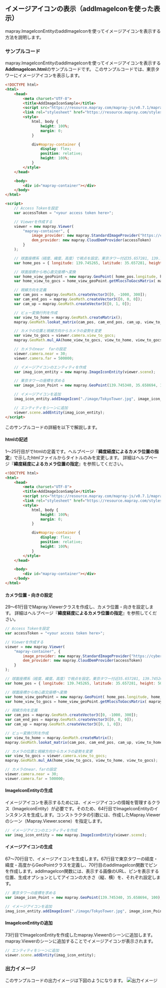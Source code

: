 ## イメージアイコンの表示（addImageIconを使った表示）

mapray.ImageIconEntityのaddImageIconを使ってイメージアイコンを表示する方法を説明します。

### サンプルコード
mapray.ImageIconEntityのaddImageIconを使ってイメージアイコンを表示する**AddImageIcon.html**のサンプルコードです。
このサンプルコードでは、東京タワーにイメージアイコンを表示します。

```HTML
<!DOCTYPE html>
<html>
    <head>
        <meta charset="UTF-8">
        <title>AddImageIconSample</title>
        <script src="https://resource.mapray.com/mapray-js/v0.7.1/mapray.js"></script>
        <link rel="stylesheet" href="https://resource.mapray.com/styles/v1/mapray.css">
        <style>
            html, body {
                height: 100%;
                margin: 0;
            }

            div#mapray-container {
                display: flex;
                position: relative;
                height: 100%;
            }
        </style>
    </head>

    <body>
        <div id="mapray-container"></div>
    </body>
</html>

<script>
    // Access Tokenを設定
    var accessToken = "<your access token here>";

    // Viewerを作成する
    viewer = new mapray.Viewer(
        "mapray-container", {
            image_provider: new mapray.StandardImageProvider("https://cyberjapandata.gsi.go.jp/xyz/seamlessphoto/", ".jpg", 256, 2, 18),
            dem_provider: new mapray.CloudDemProvider(accessToken)
        }
    );

    // 球面座標系（経度、緯度、高度）で視点を設定。東京タワー付近35.657281, 139.745265
    var home_pos = { longitude: 139.745265, latitude: 35.657281, height: 50 };

    // 球面座標から地心直交座標へ変換
    var home_view_geoPoint = new mapray.GeoPoint( home_pos.longitude, home_pos.latitude, home_pos.height );
    var home_view_to_gocs = home_view_geoPoint.getMlocsToGocsMatrix( mapray.GeoMath.createMatrix() );

    // 視線方向を定義
    var cam_pos = mapray.GeoMath.createVector3([0, -1000, 300]);
    var cam_end_pos = mapray.GeoMath.createVector3([0, 0, 0]);
    var cam_up = mapray.GeoMath.createVector3([0, 1, 0]);

    // ビュー変換行列を作成
    var view_to_home = mapray.GeoMath.createMatrix();
    mapray.GeoMath.lookat_matrix(cam_pos, cam_end_pos, cam_up, view_to_home);

    // カメラの位置と視線方向からカメラの姿勢を変更
    var view_to_gocs = viewer.camera.view_to_gocs;
    mapray.GeoMath.mul_AA(home_view_to_gocs, view_to_home, view_to_gocs);

    // カメラのnear  farの設定
    viewer.camera.near = 30;
    viewer.camera.far = 500000;

    // イメージアイコンのエンティティを作成
    var imag_icon_entity = new mapray.ImageIconEntity(viewer.scene);

    // 東京タワーの座標を求める
    var image_icon_Point = new mapray.GeoPoint(139.745340, 35.658694, 100);

    // イメージアイコンを追加
    imag_icon_entity.addImageIcon("./image/TokyoTower.jpg", image_icon_Point, { size: [300, 200] });

    // エンティティをシーンに追加
    viewer.scene.addEntity(imag_icon_entity);
</script>
```

このサンプルコードの詳細を以下で解説します。

#### htmlの記述
1～25行目がでhtmlの定義です。ヘルプページ『**緯度経度によるカメラ位置の指定**』で示したhtmlファイルからタイトルのみを変更します。
詳細はヘルプページ『**緯度経度によるカメラ位置の指定**』を参照してください。

```HTML
<!DOCTYPE html>
<html>
    <head>
        <meta charset="UTF-8">
        <title>AddImageIconSample</title>
        <script src="https://resource.mapray.com/mapray-js/v0.7.1/mapray.js"></script>
        <link rel="stylesheet" href="https://resource.mapray.com/styles/v1/mapray.css">
        <style>
            html, body {
                height: 100%;
                margin: 0;
            }

            div#mapray-container {
                display: flex;
                position: relative;
                height: 100%;
            }
        </style>
    </head>

    <body>
        <div id="mapray-container"></div>
    </body>
</html>
```

#### カメラ位置・向きの設定
29～61行目でMapray.Viewerクラスを作成し、カメラ位置・向きを設定します。
詳細はヘルプページ『**緯度経度によるカメラ位置の指定**』を参照してください。

```JavaScript
// Access Tokenを設定
var accessToken = "<your access token here>";

// Viewerを作成する
viewer = new mapray.Viewer(
    "mapray-container", {
        image_provider: new mapray.StandardImageProvider("https://cyberjapandata.gsi.go.jp/xyz/seamlessphoto/", ".jpg", 256, 2, 18),
        dem_provider: new mapray.CloudDemProvider(accessToken)
    }
);

// 球面座標系（経度、緯度、高度）で視点を設定。東京タワー付近35.657281, 139.745265
var home_pos = { longitude: 139.745265, latitude: 35.657281, height: 50 };

// 球面座標から地心直交座標へ変換
var home_view_geoPoint = new mapray.GeoPoint( home_pos.longitude, home_pos.latitude, home_pos.height );
var home_view_to_gocs = home_view_geoPoint.getMlocsToGocsMatrix( mapray.GeoMath.createMatrix() );

// 視線方向を定義
var cam_pos = mapray.GeoMath.createVector3([0, -1000, 300]);
var cam_end_pos = mapray.GeoMath.createVector3([0, 0, 0]);
var cam_up = mapray.GeoMath.createVector3([0, 1, 0]);

// ビュー変換行列を作成
var view_to_home = mapray.GeoMath.createMatrix();
mapray.GeoMath.lookat_matrix(cam_pos, cam_end_pos, cam_up, view_to_home);

// カメラの位置と視線方向からカメラの姿勢を変更
var view_to_gocs = viewer.camera.view_to_gocs;
mapray.GeoMath.mul_AA(home_view_to_gocs, view_to_home, view_to_gocs);

// カメラのnear、farの設定
viewer.camera.near = 30;
viewer.camera.far = 500000;
```

#### ImageIconEntityの生成
イメージアイコンを表示するためには、イメージアイコンの情報を管理するクラス（ImageIconEntity）が必要です。そのため、64行目でImageIconEntityのインスタンスを生成します。コンストラクタの引数には、作成したMapray.Viewerのシーン（Mapray.Viewer.scene）を指定します。

```JavaScript
// イメージアイコンのエンティティを作成
var imag_icon_entity = new mapray.ImageIconEntity(viewer.scene);
```

#### イメージアイコンの生成
67～70行目で、イメージアイコンを生成します。67行目で東京タワーの経度・緯度・高度からGeoPointクラスを定義し、70行目のaddImageIcon関数でピンを作成します。addImageIcon関数には、表示する画像のURL、ピンを表示する位置、生成オプションとしてアイコンの大きさ（縦、横）を、それぞれ設定します。

```JavaScript
// 東京タワーの座標を求める
var image_icon_Point = new mapray.GeoPoint(139.745340, 35.658694, 100);

// イメージアイコンを追加
imag_icon_entity.addImageIcon("./image/TokyoTower.jpg", image_icon_Point, { size: [300, 200] });
```

#### ImageIconEntityの追加
73行目でImageIconEntityを作成したmapray.Viewerのシーンに追加します。mapray.Viewerのシーンに追加することでイメージアイコンが表示されます。

```JavaScript
// エンティティをシーンに追加
viewer.scene.addEntity(imag_icon_entity);
```

### 出力イメージ
このサンプルコードの出力イメージは下図のようになります。
![出力イメージ](image/SampleImageAddImageIcon.png)
